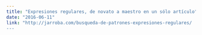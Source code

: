 ```yaml
---
title: "Expresiones regulares, de novato a maestro en un sólo artículo"
date: "2016-06-11"
link: "http://jarroba.com/busqueda-de-patrones-expresiones-regulares/
---
```

